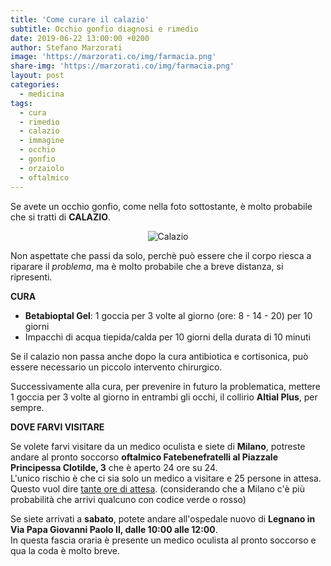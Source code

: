 ```yaml
---
title: 'Come curare il calazio'
subtitle: Occhio gonfio diagnosi e rimedio
date: 2019-06-22 13:00:00 +0200
author: Stefano Marzorati
image: 'https://marzorati.co/img/farmacia.png'
share-img: 'https://marzorati.co/img/farmacia.png'
layout: post
categories:
  - medicina
tags:
  - cura
  - rimedio
  - calazio
  - immagine
  - occhio
  - gonfio
  - orzaiolo
  - oftalmico
---
```

Se avete un occhio gonfio, come nella foto sottostante, è molto probabile che si tratti di **CALAZIO**.   

<center>
<img alt="Calazio" src="https://live.staticflickr.com/65535/48107457077_0a3ec97a9a_o.jpg">
</center>

Non aspettate che passi da solo, perchè può essere che il corpo riesca a riparare il *problema*, ma è molto probabile che a breve distanza, si ripresenti.   

**CURA**   

 - **Betabioptal Gel**: 1 goccia per 3 volte al giorno (ore: 8 - 14 - 20) per 10 giorni
 - Impacchi di acqua tiepida/calda per 10 giorni della durata di 10 minuti
 
Se il calazio non passa anche dopo la cura antibiotica e cortisonica, può essere necessario un piccolo intervento chirurgico.   

Successivamente alla cura, per prevenire in futuro la problematica, mettere 1 goccia per 3 volte al giorno in entrambi gli occhi, il collirio **Altial Plus**, per sempre.   


**DOVE FARVI VISITARE**   

Se volete farvi visitare da un medico oculista e siete di **Milano**, potreste andare al pronto soccorso **oftalmico Fatebenefratelli al Piazzale Principessa Clotilde, 3** che è aperto 24 ore su 24.   
L'unico rischio è che ci sia solo un medico a visitare e 25 persone in attesa.   
Questo vuol dire <u>tante ore di attesa</u>. (considerando che a Milano c'è più probabilità che arrivi qualcuno con codice verde o rosso)

Se siete arrivati a **sabato**, potete andare all'ospedale nuovo di **Legnano in Via Papa Giovanni Paolo II, dalle 10:00 alle 12:00**.   
In questa fascia oraria è presente un medico oculista al pronto soccorso e qua la coda è molto breve.   
